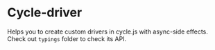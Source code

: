 # Cycle-driver

Helps you to create custom drivers in cycle.js with async-side effects. Check out `typings` folder to check its API.
